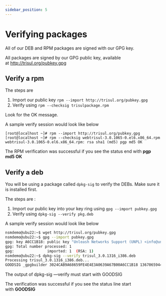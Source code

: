 ```yaml
---
sidebar_position: 5
---
```


# Verifying packages

All of our DEB and RPM packages are signed with our GPG key.

All packages are signed by our GPG public key, available at http://trisul.org/pubkey.gpg

## Verify a rpm

The steps are

1. Import our public key `rpm --import http://trisul.org/pubkey.gpg`
2. Verify using `rpm --checksig trisulpackage.rpm`

Look for the OK message.

A sample verify session would look like below

```
[root@localhost ~]# rpm --import http://trisul.org/pubkey.gpg
[root@localhost ~]# rpm --checksig webtrisul-3.0.1065-0.el6.x86_64.rpm
webtrisul-3.0.1065-0.el6.x86_64.rpm: rsa sha1 (md5) pgp md5 OK
```

The RPM verification was successful if you see the status end with **pgp md5 OK**

## Verify a deb

You will be using a package called `dpkg-sig` to verify the DEBs. Make sure it is installed first.

The steps are :

1. Import our public key into your key ring using `gpg --import pubkey.gpg`
2. Verify using `dpkg-sig --verify pkg.deb`

A sample verify session would look like below

```bash
nsmdemo@ubu22:~$ wget http://trisul.org/pubkey.gpg 
nsmdemo@ubu22:~$ gpg --import pubkey.gpg 
gpg: key A6CC1B18: public key "Unleash Networks Support (UNPL) <info@unleashnetworks.com>" imported
gpg: Total number processed: 1
gpg:               imported: 1  (RSA: 1)
nsmdemo@ubu22:~$ dpkg-sig --verify trisul_3.0.1316_i386.deb 
Processing trisul_3.0.1316_i386.deb...
GOODSIG _gpgbuilder 3024CAB9A68659FE4E4E3A0639A67B00A6CC1B18 1367065944
```

The output of dpkg-sig —verify must start with GOODSIG

The verification was successful if you see the status line start with **GOODSIG**

